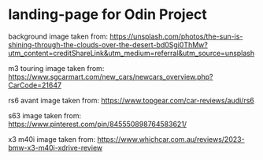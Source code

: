 # landing-page for Odin Project

background image taken from: https://unsplash.com/photos/the-sun-is-shining-through-the-clouds-over-the-desert-bd0Sgi0ThMw?utm_content=creditShareLink&utm_medium=referral&utm_source=unsplash

m3 touring image taken from: https://www.sgcarmart.com/new_cars/newcars_overview.php?CarCode=21647

rs6 avant image taken from: https://www.topgear.com/car-reviews/audi/rs6

s63 image taken from: https://www.pinterest.com/pin/845550898764583621/

x3 m40i image taken from: https://www.whichcar.com.au/reviews/2023-bmw-x3-m40i-xdrive-review
